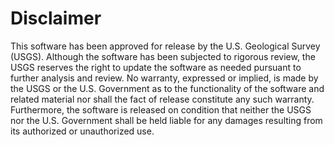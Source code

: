 Disclaimer
==========  

This software has been approved for release by the U.S. Geological Survey (USGS). Although the software has been subjected to rigorous review, the USGS reserves the right to update the software as needed pursuant to further analysis and review. No warranty, expressed or implied, is made by the USGS or the U.S. Government as to the functionality of the software and related material nor shall the fact of release constitute any such warranty. Furthermore, the software is released on condition that neither the USGS nor the U.S. Government shall be held liable for any damages resulting from its authorized or unauthorized use.
